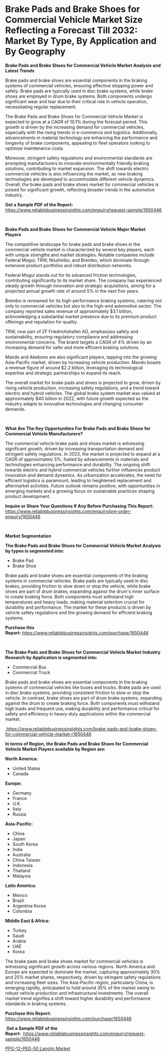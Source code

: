 <p><h1>Brake Pads and Brake Shoes for Commercial Vehicle Market Size Reflecting a Forecast Till 2032: Market By Type, By Application and By Geography</h1></p><p><strong>Brake Pads and Brake Shoes for Commercial Vehicle Market Analysis and Latest Trends</strong></p>
<p><p>Brake pads and brake shoes are essential components in the braking systems of commercial vehicles, ensuring effective stopping power and safety. Brake pads are typically used in disc brake systems, while brake shoes are employed in drum brake systems. Both components undergo significant wear and tear due to their critical role in vehicle operation, necessitating regular replacement.</p><p>The Brake Pads and Brake Shoes for Commercial Vehicle Market is expected to grow at a CAGR of 10.1% during the forecast period. This growth is driven by the increasing demand for commercial vehicles, especially with the rising trends in e-commerce and logistics. Additionally, advancements in material technology are enhancing the performance and longevity of brake components, appealing to fleet operators looking to optimize maintenance costs.</p><p>Moreover, stringent safety regulations and environmental standards are prompting manufacturers to innovate environmentally friendly braking solutions, contributing to market expansion. The shift towards electric commercial vehicles is also influencing the market, as new braking technologies are developed to accommodate different vehicle dynamics. Overall, the brake pads and brake shoes market for commercial vehicles is poised for significant growth, reflecting broader trends in the automotive industry.</p></p>
<p><strong>Get a Sample PDF of the Report:&nbsp;</strong> <a href="https://www.reliablebusinessinsights.com/enquiry/request-sample/1650446?utm_campaign=3517&utm_medium=2&utm_source=Github&utm_content=ia&utm_term=23032025&utm_id=brake-pads-and-brake-shoes-for-commercial-vehicle">https://www.reliablebusinessinsights.com/enquiry/request-sample/1650446</a></p>
<p>&nbsp;</p>
<p><strong>Brake Pads and Brake Shoes for Commercial Vehicle Major Market Players</strong></p>
<p><p>The competitive landscape for brake pads and brake shoes in the commercial vehicle market is characterized by several key players, each with unique strengths and market strategies. Notable companies include Federal Mogul, TRW, Nisshinbo, and Brembo, which dominate through extensive product portfolios and robust distribution networks.</p><p>Federal Mogul stands out for its advanced friction technologies, contributing significantly to its market share. The company has experienced steady growth through innovation and strategic acquisitions, aiming for a projected annual growth rate of around 5% in the next five years.</p><p>Brembo is renowned for its high-performance braking systems, catering not only to commercial vehicles but also to the high-end automotive sector. The company reported sales revenue of approximately $3.1 billion, acknowledging a substantial market presence due to its premium product offerings and reputation for quality.</p><p>TRW, now part of ZF Friedrichshafen AG, emphasizes safety and sustainability, ensuring regulatory compliance and addressing environmental concerns. The brand targets a CAGR of 4% driven by an increasing demand for safer and more efficient braking solutions.</p><p>Mando and Akebono are also significant players, tapping into the growing Asia-Pacific market, driven by increasing vehicle production. Mando boasts a revenue figure of around $2.2 billion, leveraging its technological expertise and strategic partnerships to expand its reach.</p><p>The overall market for brake pads and shoes is projected to grow, driven by rising vehicle production, increasing safety regulations, and a trend toward electric and hybrid vehicles. The global brake system market was valued at approximately $40 billion in 2022, with future growth expected as the industry adapts to innovative technologies and changing consumer demands.</p></p>
<p>&nbsp;</p>
<p><strong>What Are The Key Opportunities For Brake Pads and Brake Shoes for Commercial Vehicle Manufacturers?</strong></p>
<p><p>The commercial vehicle brake pads and shoes market is witnessing significant growth, driven by increasing transportation demand and stringent safety regulations. In 2023, the market is projected to expand at a CAGR of approximately 5%, fueled by advancements in materials and technologies enhancing performance and durability. The ongoing shift towards electric and hybrid commercial vehicles further influences product innovation and demand dynamics. As urbanization accelerates, the need for efficient logistics is paramount, leading to heightened replacement and aftermarket activities. Future outlook remains positive, with opportunities in emerging markets and a growing focus on sustainable practices shaping product development.</p></p>
<p><strong>Inquire or Share Your Questions If Any Before Purchasing This Report:</strong> <a href="https://www.reliablebusinessinsights.com/enquiry/pre-order-enquiry/1650446?utm_campaign=3517&utm_medium=2&utm_source=Github&utm_content=ia&utm_term=23032025&utm_id=brake-pads-and-brake-shoes-for-commercial-vehicle">https://www.reliablebusinessinsights.com/enquiry/pre-order-enquiry/1650446</a></p>
<p>&nbsp;</p>
<p><strong>Market Segmentation</strong></p>
<p><strong>The Brake Pads and Brake Shoes for Commercial Vehicle Market Analysis by types is segmented into:</strong></p>
<p><ul><li>Brake Pad</li><li>Brake Shoe</li></ul></p>
<p><p>Brake pads and brake shoes are essential components of the braking systems in commercial vehicles. Brake pads are typically used in disc brakes, providing friction to slow down or stop the vehicle, while brake shoes are part of drum brakes, expanding against the drum's inner surface to create braking force. Both components must withstand high temperatures and heavy loads, making material selection crucial for durability and performance. The market for these products is driven by vehicle safety regulations and the growing demand for efficient braking systems.</p></p>
<p><strong>Purchase this Report:&nbsp;</strong><a href="https://www.reliablebusinessinsights.com/purchase/1650446?utm_campaign=3517&utm_medium=2&utm_source=Github&utm_content=ia&utm_term=23032025&utm_id=brake-pads-and-brake-shoes-for-commercial-vehicle">https://www.reliablebusinessinsights.com/purchase/1650446</a></p>
<p>&nbsp;</p>
<p><strong>The Brake Pads and Brake Shoes for Commercial Vehicle Market Industry Research by Application is segmented into:</strong></p>
<p><ul><li>Commercial Bus</li><li>Commercial Truck</li></ul></p>
<p><p>Brake pads and brake shoes are essential components in the braking systems of commercial vehicles like buses and trucks. Brake pads are used in disc brake systems, providing consistent friction to slow or stop the vehicle. In contrast, brake shoes are part of drum brake systems, expanding against the drum to create braking force. Both components must withstand high loads and frequent use, making durability and performance critical for safety and efficiency in heavy-duty applications within the commercial market.</p></p>
<p><a href="https://www.reliablebusinessinsights.com/brake-pads-and-brake-shoes-for-commercial-vehicle-market-r1650446?utm_campaign=3517&utm_medium=2&utm_source=Github&utm_content=ia&utm_term=23032025&utm_id=brake-pads-and-brake-shoes-for-commercial-vehicle">&nbsp;https://www.reliablebusinessinsights.com/brake-pads-and-brake-shoes-for-commercial-vehicle-market-r1650446</a></p>
<p><strong>In terms of Region, the Brake Pads and Brake Shoes for Commercial Vehicle Market Players available by Region are:</strong></p>
<p>
    <p> <strong> North America: </strong>
        <ul>
            <li>United States</li>
            <li>Canada</li>
        </ul>
        </p> 
    <p> <strong> Europe: </strong>
        <ul>
            <li>Germany</li>
            <li>France</li>
            <li>U.K.</li>
            <li>Italy</li>
            <li>Russia</li>
        </ul>
        </p> 
    <p> <strong> Asia-Pacific: </strong>
        <ul>
            <li>China</li>
            <li>Japan</li>
            <li>South Korea</li>
            <li>India</li>
            <li>Australia</li>
            <li>China Taiwan</li>
            <li>Indonesia</li>
            <li>Thailand</li>
            <li>Malaysia</li>
        </ul>
        </p> 
    <p> <strong> Latin America: </strong>
        <ul>
            <li>Mexico</li>
            <li>Brazil</li>
            <li>Argentina Korea</li>
            <li>Colombia</li>
        </ul>
        </p> 
    <p> <strong> Middle East & Africa: </strong>
        <ul>
            <li>Turkey</li>
            <li>Saudi</li>
            <li>Arabia</li>
            <li>UAE</li>
            <li>Korea</li>
        </ul>
    </p>
    </p>
<p><p>The brake pads and brake shoes market for commercial vehicles is witnessing significant growth across various regions. North America and Europe are expected to dominate the market, capturing approximately 30% and 25% market shares, respectively, driven by stringent safety regulations and increasing fleet sizes. The Asia-Pacific region, particularly China, is emerging rapidly, anticipated to hold around 35% of the market owing to robust vehicle production and infrastructural investments. The overall market trend signifies a shift toward higher durability and performance standards in braking systems.</p></p>
<p><strong>Purchase this Report: </strong><a href="https://www.reliablebusinessinsights.com/purchase/1650446?utm_campaign=3517&utm_medium=2&utm_source=Github&utm_content=ia&utm_term=23032025&utm_id=brake-pads-and-brake-shoes-for-commercial-vehicle">https://www.reliablebusinessinsights.com/purchase/1650446</a></p>
<p>&nbsp;<strong>Get a Sample PDF of the Report:&nbsp;&nbsp;</strong><a href="https://www.reliablebusinessinsights.com/enquiry/request-sample/1650446?utm_campaign=3517&utm_medium=2&utm_source=Github&utm_content=ia&utm_term=23032025&utm_id=brake-pads-and-brake-shoes-for-commercial-vehicle">https://www.reliablebusinessinsights.com/enquiry/request-sample/1650446</a></p>
<p><strong></strong></p>
<p><p><a href="https://github.com/oshrykauraj7/Market-Research-Report-List-1/blob/main/ppg-12-peg-50-lanolin-market.md?utm_campaign=3517&utm_medium=2&utm_source=Github&utm_content=ia&utm_term=23032025&utm_id=brake-pads-and-brake-shoes-for-commercial-vehicle">PPG-12-PEG-50 Lanolin Market</a></p></p>